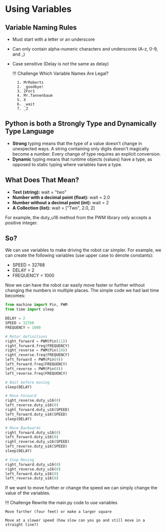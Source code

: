 # Using Variables

## Variable Naming Rules
- Must start with a letter or an underscore
- Can only contain alpha-numeric characters and underscores (A-z, 0-9, and _)
- Case sensitive (Delay is _not_ the same as delay)

    !!! Challenge
        Which Variable Names Are Legal?

        1. MrRoberts
        2. _goodbye!
        3. 2For1
        4. Mr.Tannenbaum
        5. X
        6. _wait
        7. _2

## Python is both a Strongly Type and Dynamically Type Language
- **Strong** typing means that the type of a value doesn't change in unexpected ways. A string containing only digits doesn't magically become a number. Every change of type requires an explicit conversion.
- **Dynamic** typing means that runtime objects (values) have a type, as opposed to static typing where variables have a type.

## What Does That Mean?
- **Text (string):** wait = "two"
- **Number with a decimal point (float):** wait = 2.0
- **Number without a decimal point (int):** wait = 2
- **A Collection (list):** wait = ["Two", 2.0, 2]

For example, the duty_u16 method from the PWM library only accepts a positive integer.

## So?

We can use variables to make driving the robot car simpler.  For example, we can create the following variables (use upper case to denote constants):

- SPEED = 32768
- DELAY = 2
- FREQUENCY = 1000

Now we can have the robot car easily move faster or further without changing the numbers in multiple places.  The simple code we had last time becomes:

```python
from machine import Pin, PWM
from time import sleep

DELAY = 2
SPEED = 32768
FREQUENCY = 1000

# Motor definitions
right_forward = PWM(Pin(11))
right_forward.freq(FREQUENCY)
right_reverse = PWM(Pin(10))
right_reverse.freq(FREQUENCY)
left_forward = PWM(Pin(9))
left_forward.freq(FREQUENCY)
left_reverse = PWM(Pin(8))
left_reverse.freq(FREQUENCY)

# Wait before moving
sleep(DELAY)

# Move Forward
right_reverse.duty_u16(0)
left_reverse.duty_u16(0)
right_forward.duty_u16(SPEED)
left_forward.duty_u16(SPEED)
sleep(DELAY)

# Move Backwards
right_forward.duty_u16(0)
left_forward.duty_u16(0)
right_reverse.duty_u16(SPEED)
left_reverse.duty_u16(SPEED)
sleep(DELAY)

# Stop Moving
right_forward.duty_u16(0)
right_reverse.duty_u16(0)
left_forward.duty_u16(0)
left_reverse.duty_u16(0)
```

If we want to move further or change the speed we can simply change the value of the variables.

!!! Challenge
    Rewrite the main.py code to use variables

    Move farther (four feet) or make a larger square

    Move at a slower speed (how slow can you go and still move in a straight line?)